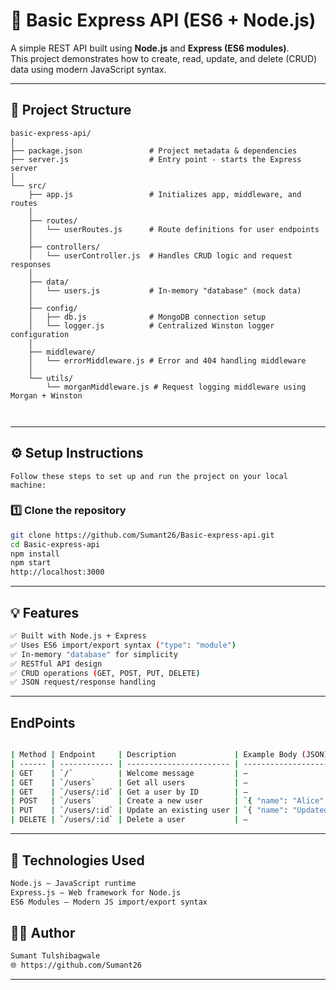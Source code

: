 # 🚀 Basic Express API (ES6 + Node.js)

A simple REST API built using **Node.js** and **Express (ES6 modules)**.  
This project demonstrates how to create, read, update, and delete (CRUD) data using modern JavaScript syntax.

---

## 📁 Project Structure
```
basic-express-api/
│
├── package.json               # Project metadata & dependencies
├── server.js                  # Entry point - starts the Express server
│
└── src/
    ├── app.js                 # Initializes app, middleware, and routes
    │
    ├── routes/
    │   └── userRoutes.js      # Route definitions for user endpoints
    │
    ├── controllers/
    │   └── userController.js  # Handles CRUD logic and request responses
    │
    ├── data/
    │   └── users.js           # In-memory "database" (mock data)
    │
    ├── config/
    │   ├── db.js              # MongoDB connection setup
    │   └── logger.js          # Centralized Winston logger configuration
    │
    ├── middleware/
    │   └── errorMiddleware.js # Error and 404 handling middleware
    │
    └── utils/
        └── morganMiddleware.js # Request logging middleware using Morgan + Winston



```

---

## ⚙️ Setup Instructions
    Follow these steps to set up and run the project on your local machine:
### 1️⃣ Clone the repository
```bash
git clone https://github.com/Sumant26/Basic-express-api.git
cd Basic-express-api
npm install
npm start
http://localhost:3000
```
---

## 💡 Features
```bash
✅ Built with Node.js + Express
✅ Uses ES6 import/export syntax ("type": "module")
✅ In-memory "database" for simplicity
✅ RESTful API design
✅ CRUD operations (GET, POST, PUT, DELETE)
✅ JSON request/response handling
 ```
---
 ## EndPoints
 ```bash

| Method | Endpoint     | Description             | Example Body (JSON)          |
| ------ | ------------ | ----------------------- | ---------------------------- |
| GET    | `/`          | Welcome message         | —                            |
| GET    | `/users`     | Get all users           | —                            |
| GET    | `/users/:id` | Get a user by ID        | —                            |
| POST   | `/users`     | Create a new user       | `{ "name": "Alice" }`        |
| PUT    | `/users/:id` | Update an existing user | `{ "name": "Updated Name" }` |
| DELETE | `/users/:id` | Delete a user           | —                            |
```
---
## 🧰 Technologies Used
```bash
Node.js – JavaScript runtime
Express.js – Web framework for Node.js
ES6 Modules – Modern JS import/export syntax
```

## 🧑‍💻 Author
```bash
Sumant Tulshibagwale
🌐 https://github.com/Sumant26
```

---

